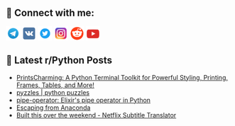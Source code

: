 ## 🔎 Connect with me:
[<img src="https://github.com/bullbesh/bullbesh/blob/main/images/Telegram.png" width="32" height="32" />](https://t.me/bullbesh)
[<img src="https://github.com/bullbesh/bullbesh/blob/main/images/VK.png" width="32" height="32" />](https://vk.com/bullbesh)
[<img src="https://github.com/bullbesh/bullbesh/blob/main/images/Twitter.png" width="32" height="32" />](https://twitter.com/bullbesh1)
[<img src="https://github.com/bullbesh/bullbesh/blob/main/images/Instagram.png" width="32" height="32" />](https://www.instagram.com/bullbesh)
[<img src="https://github.com/bullbesh/bullbesh/blob/main/images/Reddit.png" width="32" height="32" />](https://www.reddit.com/user/bullbesh)
[<img src="https://github.com/bullbesh/bullbesh/blob/main/images/YouTube.png" width="32" height="32" />](https://www.youtube.com/channel/UCtfjRs6uzgq5mfm8S06WTcg)

## 📕 Latest r/Python Posts
<!-- BLOG-POST-LIST:START -->
- [PrintsCharming: A Python Terminal Toolkit for Powerful Styling, Printing, Frames, Tables, and More!](https://www.reddit.com/r/Python/comments/1gobb51/printscharming_a_python_terminal_toolkit_for/)
- [pyzzles | python puzzles](https://www.reddit.com/r/Python/comments/1go9zri/pyzzles_python_puzzles/)
- [pipe-operator: Elixir&#39;s pipe operator in Python](https://www.reddit.com/r/Python/comments/1go69ha/pipeoperator_elixirs_pipe_operator_in_python/)
- [Escaping from Anaconda](https://www.reddit.com/r/Python/comments/1go58y5/escaping_from_anaconda/)
- [Built this over the weekend - Netflix Subtitle Translator](https://www.reddit.com/r/Python/comments/1gny0ew/built_this_over_the_weekend_netflix_subtitle/)
<!-- BLOG-POST-LIST:END -->
